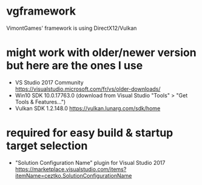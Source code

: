 # vgframework
 VimontGames' framework is using DirectX12/Vulkan

# might work with older/newer version but here are the ones I use
- VS Studio 2017 Community 
https://visualstudio.microsoft.com/fr/vs/older-downloads/
- Win10 SDK 10.0.17763.0
(download from Visual Studio "Tools" > "Get Tools & Features...") 
- Vulkan SDK 1.2.148.0
https://vulkan.lunarg.com/sdk/home

# required for easy build & startup target selection
- "Solution Configuration Name" plugin for Visual Studio 2017
https://marketplace.visualstudio.com/items?itemName=ceztko.SolutionConfigurationName
